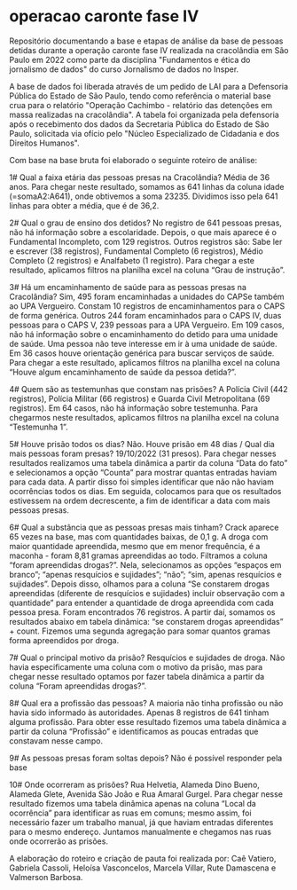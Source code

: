 # operacao caronte fase IV
Repositório documentando a base e etapas de análise da base de pessoas detidas durante a operação caronte fase IV realizada na cracolândia em São Paulo em 2022 como parte da disciplina "Fundamentos e ética do jornalismo de dados" do curso Jornalismo de dados no Insper. 

A base de dados foi liberada através de um pedido de LAI para a Defensoria Pública do Estado de São Paulo, tendo como referência o material base crua para o relatório "Operação Cachimbo - relatório das detenções em massa realizadas na cracolândia". A tabela foi organizada pela defensoria após o recebimento dos dados da Secretaria Pública do Estado de São Paulo, solicitada via ofício pelo "Núcleo Especializado de Cidadania e dos Direitos Humanos".

Com base na base bruta foi elaborado o seguinte roteiro de análise:

1# Qual a faixa etária das pessoas presas na Cracolândia? Média de 36 anos. Para chegar neste resultado, somamos as 641 linhas da coluna idade (=somaA2:A641), onde obtivemos a soma 23235. Dividimos isso pela 641 linhas para obter a média, que é de 36,2. 

2# Qual o grau de ensino dos detidos? No registro de 641 pessoas presas, não há informação sobre a escolaridade. Depois, o que mais aparece é o Fundamental Incompleto, com 129 registros. Outros registros são:  Sabe ler e escrever (38 registros), Fundamental Completo (6 registros), Médio Completo (2 registros) e Analfabeto (1 registro). Para chegar a este resultado, aplicamos filtros na planilha excel na coluna “Grau de instrução”. 
 
3# Há um encaminhamento de saúde para as pessoas presas na Cracolândia? Sim, 495 foram encaminhadas a unidades do CAPSe também ao UPA Vergueiro. Constam 10 registros de encaminhamentos para o CAPS de forma genérica. Outros 244 foram encaminhados para o CAPS IV, duas pessoas para o CAPS V, 239 pessoas para a UPA Vergueiro. Em 109 casos, não há informação sobre o encaminhamento do detido para uma unidade de saúde. Uma pessoa não teve interesse em ir à uma unidade de saúde. Em 36 casos houve orientação genérica para buscar serviços de saúde. Para chegar a este resultado, aplicamos filtros na planilha excel na coluna “Houve algum encaminhamento de saúde da pessoa detida?”. 

4# Quem são as testemunhas que constam nas prisões? A Polícia Civil (442 registros), Polícia Militar (66 registros) e Guarda Civil Metropolitana (69 registros). Em 64 casos, não há informação sobre testemunha. Para chegarmos neste resultados,  aplicamos filtros na planilha excel na coluna “Testemunha 1”. 

5# Houve prisão todos os dias? Não. Houve prisão em 48 dias /  Qual dia mais pessoas foram presas? 19/10/2022 (31 presos). Para chegar nesses resultados realizamos uma tabela dinâmica a partir da coluna “Data do fato” e selecionamos a opção “Counta” para mostrar quantas entradas haviam para cada data. A partir disso foi simples identificar que não não haviam ocorrências todos os dias. Em seguida, colocamos para que os resultados estivessem na ordem decrescente, a fim de identificar a data com mais pessoas presas.

6# Qual a substância que as pessoas presas mais tinham? Crack aparece 65 vezes na base, mas com quantidades baixas, de 0,1 g. A droga com maior quantidade apreendida, mesmo que em menor frequência, é a maconha - foram 8,81 gramas apreendidas ao todo. Filtramos a coluna “foram apreendidas drogas?”. Nela, selecionamos as opções “espaços em branco”; “apenas resquícios e sujidades”; “não”; “sim, apenas resquícios e sujidades”. Depois disso, olhamos para a coluna “Se constarem drogas apreendidas (diferente de resquícios e sujidades) incluir observação com a quantidade” para entender a quantidade de droga apreendida com cada pessoa presa. Foram encontrados 76 registros. A partir daí, somamos os resultados abaixo em tabela dinâmica: “se constarem drogas apreendidas” + count. Fizemos uma segunda agregação para somar quantos gramas forma apreendidos por droga. 

7# Qual o principal motivo da prisão? Resquícios e sujidades de droga. Não havia especificamente uma coluna com o motivo da prisão, mas para chegar nesse resultado optamos por fazer tabela dinâmica a partir da coluna “Foram apreendidas drogas?”.

8# Qual era a profissão das pessoas? A maioria não tinha profissão ou não havia sido informado às autoridades. Apenas 8 registros de 641 tinham alguma profissão.  Para obter esse resultado fizemos uma tabela dinâmica a partir da coluna “Profissão” e identificamos as poucas entradas que constavam nesse campo. 

9# As pessoas presas foram soltas depois? Não é possível responder pela base

10# Onde ocorreram as prisões? Rua Helvetia, Alameda Dino Bueno, Alameda Glete, Avenida São João e Rua Amaral Gurgel. Para chegar nesse resultado fizemos uma tabela dinâmica apenas na coluna “Local da ocorrência” para identificar as ruas em comuns; mesmo assim, foi necessário fazer um trabalho manual, já que haviam entradas diferentes para o mesmo endereço. Juntamos manualmente e chegamos nas ruas onde ocorrerão as prisões.

A elaboração do roteiro e criação de pauta foi realizada por: Caê Vatiero, Gabriela Cassoli, Heloísa Vasconcelos, Marcela Villar, Rute Damascena e Valmerson Barbosa. 
